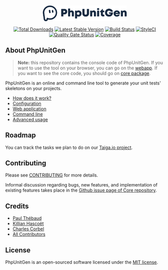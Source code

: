 <p align="center"><img src="https://raw.githubusercontent.com/paul-thebaud/phpunitgen-webapp/master/resources/svg/logo.svg?sanitize=true" alt="PhpUnitGen" height="50"></p>

<p align="center">
<a href="https://packagist.org/packages/phpunitgen/console"><img src="https://poser.pugx.org/phpunitgen/console/d/total.svg" alt="Total Downloads"></a>
<a href="https://packagist.org/packages/phpunitgen/console"><img src="https://poser.pugx.org/phpunitgen/console/v/stable.svg" alt="Latest Stable Version"></a>
<a href="https://travis-ci.org/paul-thebaud/phpunitgen-console" target="_blank"><img src="https://travis-ci.org/paul-thebaud/phpunitgen-console.svg?branch=master" alt="Build Status"></a>
<a href="https://github.styleci.io/repos/190246776" target="_blank"><img src="https://github.styleci.io/repos/190246776/shield?branch=master&style=flat" alt="StyleCI"></a>
<a href="https://sonarcloud.io/dashboard?id=paul-thebaud_phpunitgen-console" target="_blank"><img src="https://sonarcloud.io/api/project_badges/measure?project=paul-thebaud_phpunitgen-console&metric=alert_status" alt="Quality Gate Status"></a>
<a href="https://sonarcloud.io/dashboard?id=paul-thebaud_phpunitgen-console" target="_blank"><img src="https://sonarcloud.io/api/project_badges/measure?project=paul-thebaud_phpunitgen-console&metric=coverage" alt="Coverage"></a>
</p>

## About PhpUnitGen

> **Note:** this repository contains the console code of PhpUnitGen. If you want
> to use the tool on your browser, you can go on the
> [webapp](https://phpunitgen.io). If you want to see the core code, you should
> go on [core package](https://github.com/paul-thebaud/phpunitgen-core).

PhpUnitGen is an online and command line tool to generate your unit tests'
skeletons on your projects.

- [How does it work?](https://phpunitgen.io/docs#/en/how-does-it-works)
- [Configuration](https://phpunitgen.io/docs#/en/configuration)
- [Web application](https://phpunitgen.io/docs#/en/webapp)
- [Command line](https://phpunitgen.io/docs#/en/command-line)
- [Advanced usage](https://phpunitgen.io/docs#/en/advanced-usage)

## Roadmap

You can track the tasks we plan to do on our
[Taiga.io project](https://tree.taiga.io/project/paul-thebaud-phpunitgen/kanban).

## Contributing

Please see [CONTRIBUTING](CONTRIBUTING.md) for more details.

Informal discussion regarding bugs, new features, and implementation of
existing features takes place in the
[Github issue page of Core repository](https://github.com/paul-thebaud/phpunitgen-core/issues).

## Credits

- [Paul Thébaud](https://github/paul-thebaud)
- [Killian Hascoët](https://github.com/KillianH)
- [Charles Corbel](https://dribbble.com/CorbelC)
- [All Contributors](https://github.com/paul-thebaud/phpunitgen-core/graphs/contributors)

## License

PhpUnitGen is an open-sourced software licensed under the
[MIT license](https://opensource.org/licenses/MIT).
